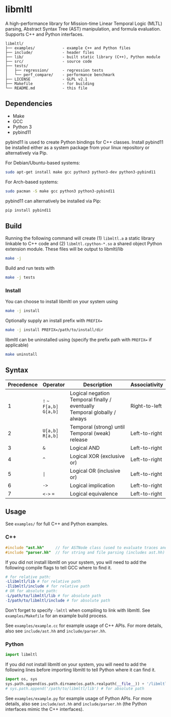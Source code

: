 # libmltl
A high-performance library for Mission-time Linear Temporal Logic (MLTL) parsing, Abstract Syntax Tree (AST) manipulation, and formula evaluation. Supports C++ and Python interfaces.

```
libmltl/
├── examples/            - example C++ and Python files
├── include/             - header files
├── lib/                 - built static library (C++), Python module
├── src/                 - source code
├── tests/
│   ├── regression/      - regression tests
│   └── perf_compare/    - performance benchmark
├── LICENSE              - GLPL v2.1
├── Makefile             - for building
└── README.md            - this file
```

## Dependencies

- Make
- GCC
- Python 3
- pybind11

pybind11 is used to create Python bindings for C++ classes. Install pybind11 be installed either as a system package from your linux repository or alternatively via Pip.

For Debian/Ubuntu-based systems:
```bash
sudo apt-get install make gcc python3 python3-dev python3-pybind11
```
For Arch-based systems:
```bash
sudo pacman -S make gcc python3 python3-pybind11
```

pybind11 can alternatively be installed via Pip:
```bash
pip install pybind11
```

## Build

Running the following command will create (1) `libmltl.a` a static library linkable to C++ code and (2) `libmltl.cpython-*.so` a shared object Python extension module.
These files will be output to libmltl/lib
```bash
make -j
```

Build and run tests with
```bash
make -j tests
```

### Install

You can choose to install libmltl on your system using
```bash
make -j install
```
Optionally supply an install prefix with `PREFIX=`
```bash
make -j install PREFIX=/path/to/install/dir
```

libmltl can be uninstalled using (specify the prefix path with `PREFIX=` if applicable)
```bash
make uninstall
```

## Syntax

| Precedence | Operator          | Description                                                               | Associativity |
|------------|-------------------|---------------------------------------------------------------------------|---------------|
|      1     | `!` `~` <br> `F[a,b]` <br> `G[a,b]` <br> | Logical negation <br> Temporal finally / eventually <br> Temporal globally / always | Right-to-left |
|      2     | `U[a,b]` <br> `R[a,b]`     | Temporal (strong) until <br> Temporal (weak) release                           | Left-to-right |
|      3     | `&`                 | Logical AND                                                               | Left-to-right |
|      4     | `^`                 | Logical XOR (exclusive or)                                                | Left-to-right |
|      5     | `\|`                | Logical OR (inclusive or)                                                 | Left-to-right |
|      6     | `->`                | Logical implication                                                       | Left-to-right |
|      7     | `<->` `=`             | Logical equivalence                                                       | Left-to-right |

## Usage

See `examples/` for full C++ and Python examples.

### C++
```c++
#include "ast.hh"     // for ASTNode class (used to evaluate traces and manipulate AST)
#include "parser.hh"  // for string and file parsing (includes ast.hh)
```
If you did not install libmltl on your system, you will need to add the following compile flags to tell GCC where to find it.
```makefile
# for relative path:
-Llibmltl/lib # for relative path
-Ilibmltl/include # for relative path
# OR for absolute path:
-L/path/to/libmltl/lib # for absolute path
-I/path/to/libmltl/include # for absolute path
```
Don't forget to specify `-lmltl` when compiling to link with libmltl. See `examples/Makefile` for an example build process.

See `examples/example.cc` for example usage of C++ APIs. For more details, also see `include/ast.hh` and `include/parser.hh`.

### Python
```python
import libmltl
```
If you did not install libmltl on your system, you will need to add the following lines before importing libmltl to tell Python where it can find it.
```python
import os, sys
sys.path.append(os.path.dirname(os.path.realpath(__file__)) + '/libmltl/lib') # for relative path
# sys.path.append('/path/to/libmltl/lib') # for absolute path
```

See `examples/example.py` for example usage of Python APIs. For more details, also see `include/ast.hh` and `include/parser.hh` (the Python interfaces mimic the C++ interfaces).
